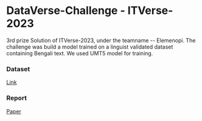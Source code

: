 # DataVerse-Challenge - ITVerse-2023

3rd prize Solution of ITVerse-2023, under the teamname -- Elemenopi. The challenge was build a model trained on a linguist validated dataset containing Bengali text. We used UMT5 model for training.

### Dataset

[Link](https://www.kaggle.com/competitions/dataverse_2023/data)

### Report

[Paper](https://drive.google.com/file/d/1nN6D_OiG56RU18Znb4GblHqSpeeWCe0o/view)
